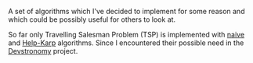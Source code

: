 A set of algorithms which I've decided to implement for some reason and which could be possibly useful for others to
look at.

So far only Travelling Salesman Problem (TSP) is implemented with [naive](src/main/java/mk/tsp/NaiveTsp.java) and
[Help-Karp](src/main/java/mk/tsp/HeldKarpTsp.java) algorithms. Since I encountered their possible need in the
[Devstronomy](https://github.com/mkrauskopf/devstronomy/) project.


